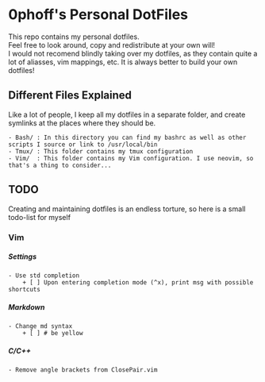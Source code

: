 # 0phoff's Personal DotFiles
This repo contains my personal dotfiles.  
Feel free to look around, copy and redistribute at your own will!  
I would not recomend blindly taking over my dotfiles, as they contain quite a lot of aliasses, vim mappings, etc. It is always better to build your own dotfiles!

## Different Files Explained
Like a lot of people, I keep all my dotfiles in a separate folder, and create symlinks at the places where they should be.  

	- Bash/ : In this directory you can find my bashrc as well as other scripts I source or link to /usr/local/bin
	- Tmux/ : This folder contains my tmux configuration
	- Vim/	: This folder contains my Vim configuration. I use neovim, so that's a thing to consider...

## TODO
Creating and maintaining dotfiles is an endless torture, so here is a small todo-list for myself

### Vim
##### Settings
	- Use std completion
		+ [ ] Upon entering completion mode (^x), print msg with possible shortcuts
##### Markdown
	- Change md syntax
		+ [ ] # be yellow
##### C/C++
	- Remove angle brackets from ClosePair.vim
